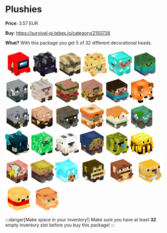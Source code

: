 # Plushies

**Price**: 3.57 EUR

**Buy**: https://survival-pi.tebex.io/category/2150726

**What?** With this package you get 5 of 32 different decorational heads.

![71809](fdc99e9c37c8010368c95b80188887bd.webp)
![53498 ](436685b917c30997ae0c6dae2c2a786d37937a78.jpg)
![53499 ](1db1915d6e91fcfdb1c3635c7695fe5168698fb9.jpg)
![53500 ](fdbf08d06c642b9b1fc367d6821a68d2d8b380cc.jpg)
![53502 ](873d4a82f72ca291ef57a80984e7762fa442be09.jpg)
![53429 ](fde30286646c24a3c5df64f053df163019752a75.jpg)
![53456 ](7700d12a951db74cd6cb530c626f2c1296b2da06.jpg)
![53460 ](d54cf1c4e7d3e281da36f2fba1bb67d7013b15f5.jpg)
![53489 ](6947bbb498e44505e63e30e6087606991f153c0d.jpg)
![53492 ](1e5be99fd64614310962f3d1c5e653c3c65bec49.jpg)
![53493 ](3ddbae0fdbd646bd0e899695515fd5e0bae6d8b3.jpg)
![52058 ](71fef887dbc96262a18114668c32b3e54365c5ed.jpg)
![48805 ](a80931e7dcc1a3de5895d1118b6298138addb259.jpg)
![47114 ](52bab27970adbe3cdee1653f0eeddddfb85c7d7f.jpg)
![41727 ](56413f4337b01e2e25d9676b2fa23e0b9df561ad.jpg)
![40777 ](4b0545bac364ea4d31f201c318ce46200002fccf.jpg)
![39718 ](a5cbedfd0fd6b6494c4105075ab7ecd10864284b.jpg)
![38510 ](c0452689371eadf26d56c0699e034de9f12945af.jpg)
![37725 ](ee0616f2d34581f8e1450b354d8e1db37dbd2253.jpg)
![37724 ](89a7293b94409d75b5e8e93a4d56df8b77e946d1.jpg)
![37532 ](4bf6777c0b9b9aeeb8142aa232e2fb3d6855cfe3.jpg)
![72041 ](a3ee3a8a5b5923eb346aa2d8c2a3c8ed38071cd0.jpg)
![42393 ](2c7cd8769611a8cd8f93fbab73db68d41bcab6fb.jpg)
![24999 ](59a0cb2022dbf37a3b41a9b0d48c3ba7021bb2ab.jpg)
![16260 ](553f861db612372ae578cf80d066b39a7eddb4f7.jpg)
![16259 ](94b8e0a9381a6e822515842b967811584ae6179e.jpg)
![16261 ](5fa33c184536a851597404c668b17abaf73fd542.jpg)
![88088](804aec1a3afadfa7cb7125fc553de032.webp)
![81824](cacee46a1c510aa863a73aa355e62d90.webp)
![67696](5cd9f4803dda98f9bb3b1c5e3ed87739.webp)
![66325](aeea96561e4f41df576d46c7c39efc81.webp)
![60437](37e9b7c6dae3ed5f8b4b9b930e914be3.webp)


:::danger[Make space in your inventory!]
Make sure you have at least **32** empty inventory slot before you buy this package!
:::